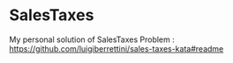 # SalesTaxes
My personal solution of SalesTaxes Problem : https://github.com/luigiberrettini/sales-taxes-kata#readme
